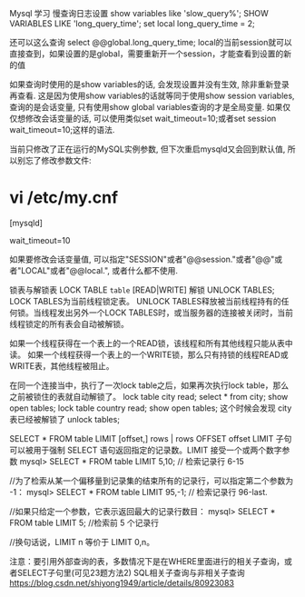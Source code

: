 Mysql 学习
慢查询日志设置
show variables like 'slow_query%';
SHOW VARIABLES LIKE 'long_query_time';
set local long_query_time = 2;

还可以这么查询 select @@global.long_query_time;
local的当前session就可以直接查到，如果设置的是global，需要重新开一个session，才能查看到设置的新的值

如果查询时使用的是show variables的话, 会发现设置并没有生效, 除非重新登录再查看. 这是因为使用show variables的话就等同于使用show session variables, 查询的是会话变量, 只有使用show global variables查询的才是全局变量. 如果仅仅想修改会话变量的话, 可以使用类似set wait_timeout=10;或者set session wait_timeout=10;这样的语法. 

当前只修改了正在运行的MySQL实例参数, 但下次重启mysqld又会回到默认值, 所以别忘了修改参数文件:
# vi /etc/my.cnf

[mysqld]

wait_timeout=10

如果要修改会话变量值, 可以指定"SESSION"或者"@@session."或者"@@"或者"LOCAL"或者"@@local.", 或者什么都不使用. 



锁表与解锁表
   LOCK TABLE `table` [READ|WRITE]
解锁
    UNLOCK TABLES;
LOCK TABLES为当前线程锁定表。 UNLOCK TABLES释放被当前线程持有的任何锁。当线程发出另外一个LOCK TABLES时，或当服务器的连接被关闭时，当前线程锁定的所有表会自动被解锁。 

如果一个线程获得在一个表上的一个READ锁，该线程和所有其他线程只能从表中读。 如果一个线程获得一个表上的一个WRITE锁，那么只有持锁的线程READ或WRITE表，其他线程被阻止。	


在同一个连接当中，执行了一次lock table之后，如果再次执行lock table，那么之前被锁住的表就自动解锁了。
lock table city read;
select * from city;
show open tables;
lock table country read;
show open tables; 这个时候会发现 city表已经被解锁了
unlock tables;

SELECT * FROM table LIMIT [offset,] rows | rows OFFSET offset
LIMIT 子句可以被用于强制 SELECT 语句返回指定的记录数。LIMIT 接受一个或两个数字参数
mysql> SELECT * FROM table LIMIT 5,10; // 检索记录行 6-15

//为了检索从某一个偏移量到记录集的结束所有的记录行，可以指定第二个参数为 -1： 
mysql> SELECT * FROM table LIMIT 95,-1; // 检索记录行 96-last.

//如果只给定一个参数，它表示返回最大的记录行数目： 
mysql> SELECT * FROM table LIMIT 5; //检索前 5 个记录行

//换句话说，LIMIT n 等价于 LIMIT 0,n。

注意：要引用外部查询的表，多数情况下是在WHERE里面进行的相关子查询，或者SELECT子句里(可见23题方法2)
SQL相关子查询与非相关子查询
https://blog.csdn.net/shiyong1949/article/details/80923083